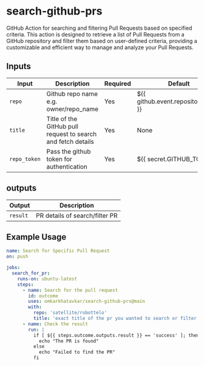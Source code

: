 # search-github-prs
GitHub Action for searching and filtering Pull Requests based on specified criteria. This action is designed to retrieve a list of Pull Requests from a GitHub repository and filter them based on user-defined criteria, providing a customizable and efficient way to manage and analyze your Pull Requests.


## Inputs

| Input           | Description                                                  | Required| Default                             |
|-----------------|--------------------------------------------------------------|---------|-------------------------------------|
| `repo`          | Github repo name e.g. owner/repo_name                        | Yes     | ${{ github.event.repository.name }} |
| `title`         | Title of the GitHub pull request to search and fetch details | Yes     | None                                |
| `repo_token`    | Pass the github token for authentication                     | Yes     | ${{ secret.GITHUB_TOKEN }}          |


## outputs

| Output   | Description                      |
|----------|----------------------------------|
| `result` | PR details of search/filter PR   |

## Example Usage

```yaml
name: Search for Specific Pull Request
on: push

jobs:
  search_for_pr:
    runs-on: ubuntu-latest
    steps:
      - name: Search for the pull request
        id: outcome
        uses: omkarkhatavkar/search-github-prs@main
        with:
          repo: 'satellite/robottelo'
          title: 'exact title of the pr you wanted to search or filter'
      - name: Check the result
        run: |
          if [ ${{ steps.outcome.outputs.result }} == 'success' ]; then
            echo "The PR is found"
          else
            echo "Failed to find the PR"
          fi
```
